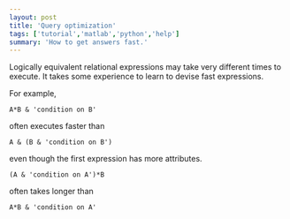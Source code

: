 ```yaml
---
layout: post
title: 'Query optimization'
tags: ['tutorial','matlab','python','help']
summary: 'How to get answers fast.'
---
```


Logically equivalent relational expressions may take very different times to execute. It takes some experience to learn to devise fast expressions.

For example,
```
A*B & 'condition on B'
```
often executes faster than 
```
A & (B & 'condition on B')
```
even though the first expression has more attributes. 

```
(A & 'condition on A')*B
```
often takes longer than 
```
A*B & 'condition on A'
```